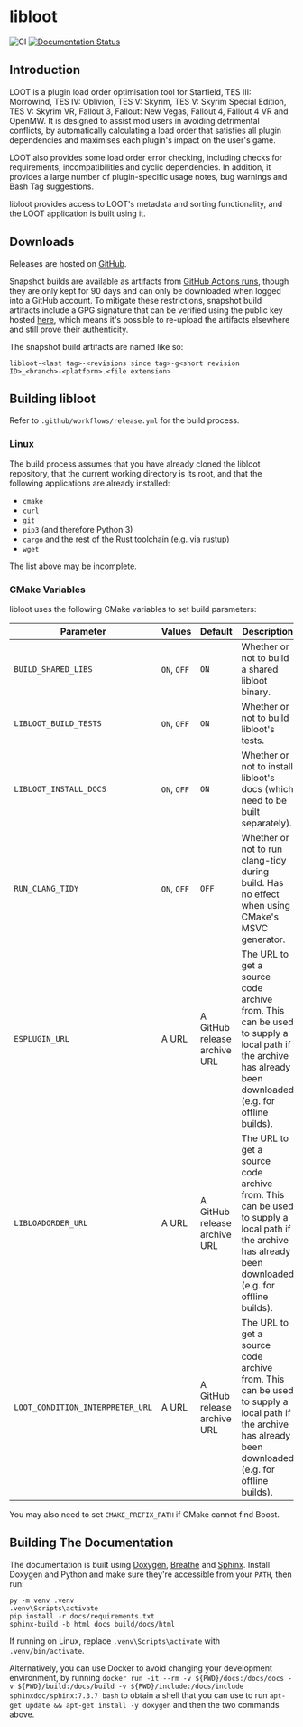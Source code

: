 # libloot

![CI](https://github.com/loot/libloot/workflows/CI/badge.svg?branch=master&event=push)
[![Documentation Status](https://readthedocs.org/projects/loot-api/badge/?version=latest)](http://loot-api.readthedocs.io/en/latest/?badge=latest)

## Introduction

LOOT is a plugin load order optimisation tool for Starfield, TES III: Morrowind, TES IV: Oblivion, TES V: Skyrim, TES V: Skyrim Special Edition, TES V: Skyrim VR, Fallout 3, Fallout: New Vegas, Fallout 4, Fallout 4 VR and OpenMW. It is designed to assist mod users in avoiding detrimental conflicts, by automatically calculating a load order that satisfies all plugin dependencies and maximises each plugin's impact on the user's game.

LOOT also provides some load order error checking, including checks for requirements, incompatibilities and cyclic dependencies. In addition, it provides a large number of plugin-specific usage notes, bug warnings and Bash Tag suggestions.

libloot provides access to LOOT's metadata and sorting functionality, and the LOOT application is built using it.

## Downloads

Releases are hosted on [GitHub](https://github.com/loot/libloot/releases).


Snapshot builds are available as artifacts from [GitHub Actions runs](https://github.com/loot/libloot/actions), though they are only kept for 90 days and can only be downloaded when logged into a GitHub account. To mitigate these restrictions, snapshot build artifacts include a GPG signature that can be verified using the public key hosted [here](https://loot.github.io/.well-known/openpgpkey/hu/mj86by43a9hz8y8rbddtx54n3bwuuucg), which means it's possible to re-upload the artifacts elsewhere and still prove their authenticity.

The snapshot build artifacts are named like so:

```
libloot-<last tag>-<revisions since tag>-g<short revision ID>_<branch>-<platform>.<file extension>
```

## Building libloot

Refer to `.github/workflows/release.yml` for the build process.

### Linux

The build process assumes that you have already cloned the libloot repository,
that the current working directory is its root, and that the following
applications are already installed:

- `cmake`
- `curl`
- `git`
- `pip3` (and therefore Python 3)
- `cargo` and the rest of the Rust toolchain (e.g. via
  [rustup](https://rustup.rs/))
- `wget`

The list above may be incomplete.

### CMake Variables

libloot uses the following CMake variables to set build parameters:

Parameter | Values | Default |Description
----------|--------|---------|-----------
`BUILD_SHARED_LIBS` | `ON`, `OFF` | `ON` | Whether or not to build a shared libloot binary.
`LIBLOOT_BUILD_TESTS` | `ON`, `OFF` | `ON` | Whether or not to build libloot's tests.
`LIBLOOT_INSTALL_DOCS` | `ON`, `OFF` | `ON` | Whether or not to install libloot's docs (which need to be built separately).
`RUN_CLANG_TIDY` | `ON`, `OFF` | `OFF` | Whether or not to run clang-tidy during build. Has no effect when using CMake's MSVC generator.
`ESPLUGIN_URL` | A URL | A GitHub release archive URL | The URL to get a source code archive from. This can be used to supply a local path if the archive has already been downloaded (e.g. for offline builds).
`LIBLOADORDER_URL` | A URL | A GitHub release archive URL | The URL to get a source code archive from. This can be used to supply a local path if the archive has already been downloaded (e.g. for offline builds).
`LOOT_CONDITION_INTERPRETER_URL` | A URL | A GitHub release archive URL | The URL to get a source code archive from. This can be used to supply a local path if the archive has already been downloaded (e.g. for offline builds).

You may also need to set `CMAKE_PREFIX_PATH` if CMake cannot find Boost.

## Building The Documentation

The documentation is built using [Doxygen](http://www.stack.nl/~dimitri/doxygen/), [Breathe](https://breathe.readthedocs.io/en/latest/) and [Sphinx](http://www.sphinx-doc.org/en/stable/). Install Doxygen and Python and make sure they're accessible from your `PATH`, then run:

```
py -m venv .venv
.venv\Scripts\activate
pip install -r docs/requirements.txt
sphinx-build -b html docs build/docs/html
```

If running on Linux, replace `.venv\Scripts\activate` with `.venv/bin/activate`.

Alternatively, you can use Docker to avoid changing your development environment, by running `docker run -it --rm -v ${PWD}/docs:/docs/docs -v ${PWD}/build:/docs/build -v ${PWD}/include:/docs/include sphinxdoc/sphinx:7.3.7 bash` to obtain a shell that you can use to run `apt-get update && apt-get install -y doxygen` and then the two commands above.
